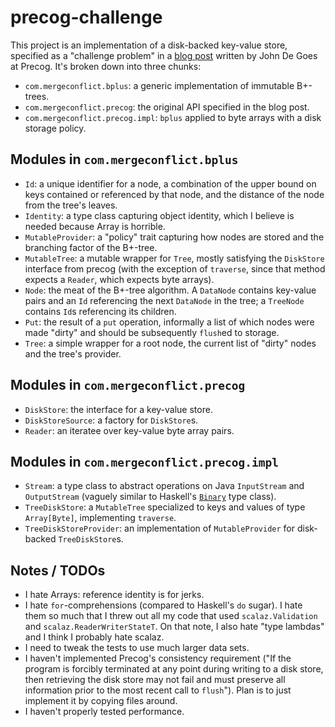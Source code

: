 precog-challenge
================

This project is an implementation of a disk-backed key-value store, specified
as a "challenge problem" in a [blog post][1] written by John De Goes at Precog.
It's broken down into three chunks:

  - `com.mergeconflict.bplus`: a generic implementation of immutable B+-trees.
  - `com.mergeconflict.precog`: the original API specified in the blog post.
  - `com.mergeconflict.precog.impl`: `bplus` applied to byte arrays with a
    disk storage policy.

Modules in `com.mergeconflict.bplus`
------------------------------------

  - `Id`: a unique identifier for a node, a combination of the upper bound on
    keys contained or referenced by that node, and the distance of the node
    from the tree's leaves.
  - `Identity`: a type class capturing object identity, which I believe is
    needed because Array is horrible.
  - `MutableProvider`: a "policy" trait capturing how nodes are stored and the
    branching factor of the B+-tree.
  - `MutableTree`: a mutable wrapper for `Tree`, mostly satisfying the
    `DiskStore` interface from precog (with the exception of `traverse`, since
    that method expects a `Reader`, which expects byte arrays).
  - `Node`: the meat of the B+-tree algorithm. A `DataNode` contains key-value
    pairs and an `Id` referencing the next `DataNode` in the tree; a `TreeNode`
    contains `Id`s referencing its children.
  - `Put`: the result of a `put` operation, informally a list of which nodes
    were made "dirty" and should be subsequently `flush`ed to storage.
  - `Tree`: a simple wrapper for a root node, the current list of "dirty" nodes
    and the tree's provider.

Modules in `com.mergeconflict.precog`
-------------------------------------

  - `DiskStore`: the interface for a key-value store.
  - `DiskStoreSource`: a factory for `DiskStore`s.
  - `Reader`: an iteratee over key-value byte array pairs.

Modules in `com.mergeconflict.precog.impl`
------------------------------------------

  - `Stream`: a type class to abstract operations on Java `InputStream` and
    `OutputStream` (vaguely similar to Haskell's [`Binary`][2] type class).
  - `TreeDiskStore`: a `MutableTree` specialized to keys and values of type
    `Array[Byte]`, implementing `traverse`.
  - `TreeDiskStoreProvider`: an implementation of `MutableProvider` for
    disk-backed `TreeDiskStore`s.

Notes / TODOs
-------------

  - I hate Arrays: reference identity is for jerks.
  - I hate `for`-comprehensions (compared to Haskell's `do` sugar). I hate them
    so much that I threw out all my code that used `scalaz.Validation` and
    `scalaz.ReaderWriterStateT`. On that note, I also hate "type lambdas" and
    I think I probably hate scalaz.
  - I need to tweak the tests to use much larger data sets.
  - I haven't implemented Precog's consistency requirement ("If the program is
    forcibly terminated at any point during writing to a disk store, then
    retrieving the disk store may not fail and must preserve all information
    prior to the most recent call to `flush`"). Plan is to just implement it by
    copying files around.
  - I haven't properly tested performance.

  [1]: http://precog.com/blog-precog-2/entry/do-you-have-what-it-takes-to-be-a-precog-engineer
  [2]: http://hackage.haskell.org/package/binary